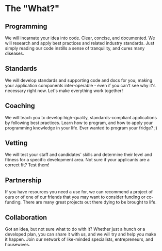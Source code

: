 # The "What?"

## Programming

We will incarnate your idea into code. Clear, concise, and documented. We will
research and apply best practices and related industry standards. Just simply
reading our code instills a sense of tranquility, and cures many diseases.

## Standards

We will develop standards and supporting code and docs for you, making your
application components inter-operable - even if you can't see why it's necessary
right now. Let's make everything work together!

## Coaching

We will teach you to develop high-quality, standards-compliant applications by
following best practices. Learn how to program, and how to apply your
programming knowledge in your life. Ever wanted to program your fridge? ;)

## Vetting

We will test your staff and candidates' skills and determine their level
and fitness for a specific development area. Not sure if your applicants are
a correct fit? Test them!

## Partnership

If you have resources you need a use for, we can recommend a project of ours or
of one of our friends that you may want to consider funding or co-funding. There
are many great projects out there dying to be brought to life.

## Collaboration

Got an idea, but not sure what to do with it? Whether just a hunch or a
developed plan, you can share it with us, and we will try and help you
make it happen. Join our network of like-minded specialists, entrepreneurs,
and housewives.